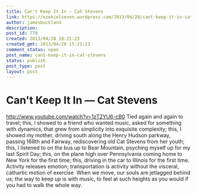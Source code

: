 ```yaml
---
title: Can't Keep It In — Cat Stevens
link: https://ezekielseven.wordpress.com/2013/04/28/cant-keep-it-in-cat-stevens/
author: jamesbuckland
description: 
post_id: 770
created: 2013/04/28 10:21:23
created_gmt: 2013/04/28 15:21:23
comment_status: open
post_name: cant-keep-it-in-cat-stevens
status: publish
post_type: post
layout: post
---
```


# Can't Keep It In — Cat Stevens

http://www.youtube.com/watch?v=1zT2YU6-cB0 Tied again and again to travel; this, I showed to a friend who wanted music, asked for something with dynamics, that grew from simplicity into exquisite complexity; this, I showed my mother, driving south along the Henry Hudson parkway, passing 168th and Fairway, rediscovering old Cat Stevens from her youth; this, I listened to on the bus up to Bear Mountain, psyching myself up for my last Spirit Day; this, on the plane high over Pennsylvania coming home to New York for the first time; this, driving in the car to Illinois for the first time. Activity releases emotion; transportation is activity without the visceral, cathartic motion of exercise  When we move, our souls are jetlagged behind us; the way to keep up is with music, to feel at such heights as you would if you had to walk the whole way.